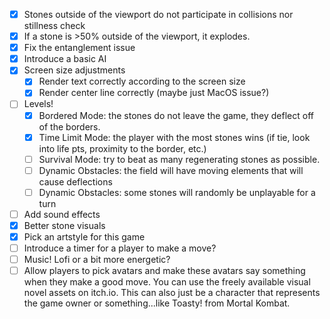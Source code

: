 - [x] Stones outside of the viewport do not participate in collisions nor stillness check
- [x] If a stone is >50% outside of the viewport, it explodes. 
- [x] Fix the entanglement issue
- [x] Introduce a basic AI
- [x] Screen size adjustments
    - [x] Render text correctly according to the screen size
    - [x] Render center line correctly (maybe just MacOS issue?)
- [ ] Levels!
    - [x] Bordered Mode: the stones do not leave the game, they deflect off of the borders.
    - [x] Time Limit Mode: the player with the most stones wins (if tie, look into life pts, proximity to the border, etc.)
    - [ ] Survival Mode: try to beat as many regenerating stones as possible.
    - [ ] Dynamic Obstacles: the field will have moving elements that will cause deflections
    - [ ] Dynamic Obstacles: some stones will randomly be unplayable for a turn
- [ ] Add sound effects
- [x] Better stone visuals
- [x] Pick an artstyle for this game
- [ ] Introduce a timer for a player to make a move?
- [ ] Music! Lofi or a bit more energetic?
- [ ] Allow players to pick avatars and make these avatars say something when they make a good move. You can use the freely available visual novel assets on itch.io. This can also just be a character that represents the game owner or something...like Toasty! from Mortal Kombat.
